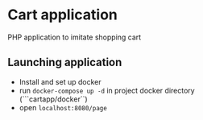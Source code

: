  # Cart application

PHP application to imitate shopping cart

## Launching application
- Install and set up docker
- run ```docker-compose up -d``` in project docker directory (```cartapp/docker``)
- open ```localhost:8080/page```